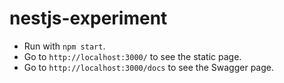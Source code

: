 # nestjs-experiment

* Run with `npm start`. 
* Go to `http://localhost:3000/` to see the static page.
* Go to `http://localhost:3000/docs` to see the Swagger page.
